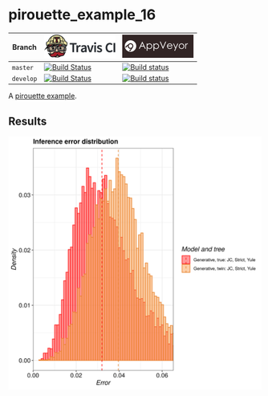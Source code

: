 # pirouette_example_16

Branch   |[![Travis CI logo](pics/TravisCI.png)](https://travis-ci.com)                                                                                               |[![AppVeyor logo](pics/AppVeyor.png)](https://appveyor.com)                                                                                               
---------|------------------------------------------------------------------------------------------------------------------------------------------------------------|--------------------------------------------------------------------------------------------------------------------------------------------------------------------------------------------
`master` |[![Build Status](https://travis-ci.com/richelbilderbeek/pirouette_example_16.svg?branch=master)](https://travis-ci.com/richelbilderbeek/pirouette_example_16) |[![Build status](https://ci.appveyor.com/api/projects/status/3nvk5jt46lakbax5/branch/master?svg=true)](https://ci.appveyor.com/project/richelbilderbeek/pirouette-example-16/branch/master)
`develop`|[![Build Status](https://travis-ci.com/richelbilderbeek/pirouette_example_16.svg?branch=develop)](https://travis-ci.com/richelbilderbeek/pirouette_example_16)|[![Build status](https://ci.appveyor.com/api/projects/status/3nvk5jt46lakbax5/branch/develop?svg=true)](https://ci.appveyor.com/project/richelbilderbeek/pirouette-example-16/branch/develop)

A [pirouette example](https://github.com/richelbilderbeek/pirouette_examples).

## Results

![](example_16_314/errors.png)
